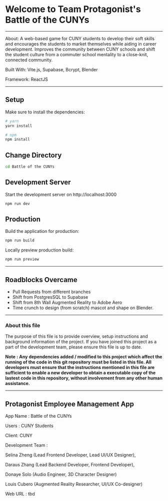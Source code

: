 # Welcome to Team Protagonist's Battle of the CUNYs

***
About: A web-based game for CUNY students to develop their soft skills and encourages the students to market themselves while aiding in career development. Improves the community between CUNY schools and shift the student culture from a commuter school mentality to a close-knit, connected community.


Built With: Vite.js, Supabase, Bcrypt, Blender

Framework: ReactJS

***

## Setup

Make sure to install the dependencies:

```bash
# yarn
yarn install

# npm
npm install

```
## Change Directory
```bash
cd Battle of the CUNYs
```
## Development Server

Start the development server on http://localhost:3000

```bash
npm run dev
```

## Production

Build the application for production:

```bash
npm run build
```

Locally preview production build:

```bash
npm run preview
```

***

## Roadblocks Overcame

- Pull Requests from different branches
- Shift from PostgresSQL to Supabase
- Shift from 8th Wall Augmented Reality to Adobe Aero
- Time crunch to design (from scratch) mascot and shape on Blender.

***

### **About this file**
The purpose of this file is to provide overview, setup instructions and background information of the project. If you have joined this project as a part of the development team, please ensure this file is up to date.

**Note** **: Any dependencies added / modified to this project which affect the running of the code in this git repository must be listed in this file. All developers must ensure that the instructions mentioned in this file are sufficient to enable a new developer to obtain a executable copy of the lastest code in this repository, without involvement from any other human assistance.**

***

## Protagonist Employee Management App
App Name : Battle of the CUNYs

Users : CUNY Students

Client: CUNY

Development Team :

Selina Zheng (Lead Frontend Developer, Lead UI/UX Designer),

Daraus Zhang (Lead Backend Developer, Frontend Developer),

Donaye Solo (Audio Engineer, 3D Character Designer)

Louis Cubero (Augmented Reality Researcher, UI/UX Co-designer)

Web URL : tbd
